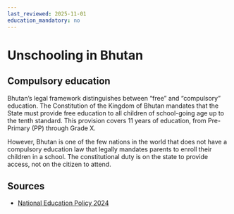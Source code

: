 ```yaml
---
last_reviewed: 2025-11-01
education_mandatory: no
---
```


# Unschooling in Bhutan

## Compulsory education

Bhutan’s legal framework distinguishes between “free” and “compulsory” education.
The Constitution of the Kingdom of Bhutan mandates that the State must provide
free education to all children of school-going age up to the tenth standard.
This provision covers 11 years of education, from Pre-Primary (PP) through Grade X.   

However, Bhutan is one of the few nations in the world that does not have a compulsory education law that legally mandates parents to enroll their children in a school.
The constitutional duty is on the state to provide access, not on the citizen to attend.

## Sources

- [National Education Policy 2024](https://education.gov.bt/download/national-education-policy/)
